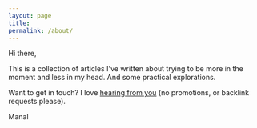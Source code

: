 ```yaml
---
layout: page
title: 
permalink: /about/
---
```


Hi there,

This is a collection of articles I've written about trying to be more in the moment and less in my head. And some practical explorations. 


Want to get in touch? I love [hearing from you]((mailto:onewithnow.connect@gmail.com)) (no promotions, or backlink requests please).

Manal


